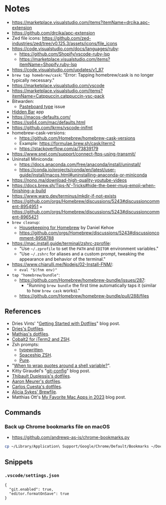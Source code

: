 # Notes

- https://marketplace.visualstudio.com/items?itemName=drcika.apc-extension
- https://github.com/drcika/apc-extension
- Zed file icons: https://github.com/zed-industries/zed/tree/v0.125.3/assets/icons/file_icons
- https://code.visualstudio.com/docs/languages/ruby:
  - https://github.com/Shopify/vscode-ruby-lsp
  - https://marketplace.visualstudio.com/items?itemName=Shopify.ruby-lsp
- https://code.visualstudio.com/updates/v1_87
- `brew tap homebrew/cask`: "Error: Tapping homebrew/cask is no longer typically necessary."
- https://marketplace.visualstudio.com/vscode
- https://marketplace.visualstudio.com/items?itemName=Catppuccin.catppuccin-vsc-pack
- Bitwarden:
  - [Pasteboard type](https://github.com/bitwarden/clients/issues/2633) issue
- [Hidden Bar](https://github.com/dwarvesf/hidden) app
- https://macos-defaults.com/
- https://ss64.com/mac/defaults.html
- https://github.com/lkrms/vscode-inifmt
- homebrew-cask-versions:
  - https://github.com/Homebrew/homebrew-cask-versions
  - Example: https://formulae.brew.sh/cask/iterm2
  - https://stackoverflow.com/a/73839179
- https://www.snel.com/support/connect-ftps-using-transmit/
- Uninstall Miniconda:
  - https://docs.anaconda.com/free/anaconda/install/uninstall/
  - https://conda.io/projects/conda/en/latest/user-guide/install/macos.html#uninstalling-anaconda-or-miniconda
- https://nono.ma/download-high-quality-youtube-videos
- https://docs.brew.sh/Tips-N'-Tricks#hide-the-beer-mug-emoji-when-finishing-a-build
- https://www.warp.dev/terminus/mkdir-if-not-exists
- https://github.com/orgs/Homebrew/discussions/5243#discussioncomment-8954951 + https://github.com/orgs/Homebrew/discussions/5243#discussioncomment-8965421
- `brew cleanup`:
  - [Housekeeping for Homebrew](https://mac.install.guide/homebrew/8) by Daniel Kehoe
  - https://github.com/orgs/Homebrew/discussions/5243#discussioncomment-8958788
- https://mac.install.guide/terminal/zshrc-zprofile:
  - "Use `~/.zprofile` to set the `PATH` and `EDITOR` environment variables."
  - "Use `~/.zshrc` for aliases and a custom prompt, tweaking the appearance and behavior of the terminal."
- https://www.chiarulli.me/Nodejs/02-Install-FNM/:
  - `eval "$(fnm env)"`
- `tap "homebrew/bundle"`:
  - https://github.com/Homebrew/homebrew-bundle/issues/287:
    - "Running `brew bundle` the first time automatically taps it (similar to how `brew cask` works)."
  - https://github.com/Homebrew/homebrew-bundle/pull/288/files

## References

- Dries Vints' "[Getting Started with Dotfiles](https://driesvints.com/blog/getting-started-with-dotfiles)" blog post.
- [Dries's Dotfiles](https://github.com/driesvints/dotfiles).
- [Mathias's dotfiles](https://github.com/mathiasbynens/dotfiles).
- [Cobalt2 for iTerm2 and ZSH](https://github.com/wesbos/Cobalt2-iterm).
- Zsh prompts:
  - [typewritten](https://github.com/reobin/typewritten).
  - [Spaceship ZSH](https://github.com/denysdovhan/spaceship-prompt).
  - [Pure](https://github.com/sindresorhus/pure).
- "[When to wrap quotes around a shell variable?](https://stackoverflow.com/a/10067297)".
- Kitty Giraudel's "[git-config](https://kittygiraudel.com/snippets/git-config/)" blog post.
- [Thibault Duplessis's dotfiles](https://github.com/ornicar/dotfiles).
- [Aaron Meurer's dotfiles](https://github.com/asmeurer/dotfiles).
- [Carlos Cuesta's dotfiles](https://github.com/carloscuesta/dotfiles).
- [Alicia Sykes' Brewfile](https://github.com/Lissy93/Brewfile).
- Matthias Ott's [My Favorite Mac Apps in 2023](https://matthiasott.com/notes/my-favorite-mac-apps-in-2023) blog post.

## Commands

### Back up Chrome bookmarks file on macOS

- https://github.com/andrewp-as-is/chrome-bookmarks.py

```bash
cp ~/Library/Application\ Support/Google/Chrome/Default/Bookmarks ~/Documents/
```

## Snippets

### `.vscode/settings.json`

```jsonc
{
  "git.enabled": true,
  "editor.formatOnSave": true
}
```
